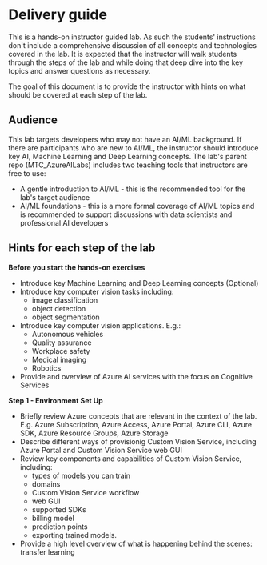 # Delivery guide
This is a hands-on instructor guided lab. As such the students' instructions don't include a comprehensive discussion of all concepts 
and technologies covered in the lab. It is expected that the instructor will walk students through the steps of the lab and while doing that 
deep dive into the key topics and answer questions as necessary.

The goal of this document is to provide the instructor with hints on what should be covered at each step of the lab.

## Audience
This lab targets developers who may not have an AI/ML background. If there are participants who are new to AI/ML, the instructor should introduce key AI, Machine Learning and Deep Learning concepts. The lab's parent repo (MTC_AzureAILabs) includes two teaching tools that instructors are free to use:
- A gentle introduction to AI/ML - this is the recommended tool for the lab's target audience
- AI/ML foundations - this is a more formal coverage of AI/ML topics and is recommended to support discussions with data scientists and professional AI developers


## Hints for each step of the lab
**Before you start the hands-on exercises**
- Introduce key Machine Learning and Deep Learning concepts (Optional)
- Introduce key computer vision tasks including:
  - image classification
  - object detection
  - object segmentation
- Introduce key computer vision applications. E.g.:
  - Autonomous vehicles
  - Quality assurance
  - Workplace safety
  - Medical imaging
  - Robotics
- Provide and overview of Azure AI services with the focus on Cognitive Services

**Step 1 - Environment Set Up**
- Briefly review Azure concepts that are relevant in the context of the lab. E.g.  Azure Subscription, Azure Access, Azure Portal, Azure CLI, Azure SDK, Azure Resource Groups, Azure Storage
- Describe different ways of provisionig Custom Vision Service, including Azure Portal and Custom Vision Service web GUI
- Review key components and capabilities of Custom Vision Service, including: 
  - types of models you can train
  - domains
  - Custom Vision Service workflow
  - web GUI
  - supported SDKs 
  - billing model
  - prediction points
  - exporting trained models.
- Provide a high level overview of what is happening behind the scenes: transfer learning


